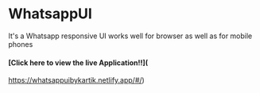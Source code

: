 # WhatsappUI
It's a Whatsapp responsive UI works well for browser as well as for mobile phones

#### [Click here to view the live Application!!](
https://whatsappuibykartik.netlify.app/#/)
